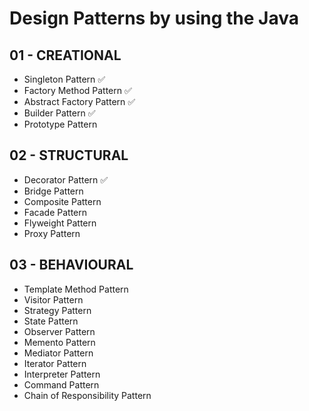 # Design Patterns by using the Java

## 01 - CREATIONAL
- Singleton Pattern ✅
- Factory Method Pattern ✅
- Abstract Factory Pattern ✅
- Builder Pattern ✅
- Prototype Pattern 

## 02 - STRUCTURAL
- Decorator Pattern ✅
- Bridge Pattern
- Composite Pattern
- Facade Pattern
- Flyweight Pattern
- Proxy Pattern

## 03 - BEHAVIOURAL
- Template Method Pattern
- Visitor Pattern
- Strategy Pattern
- State Pattern
- Observer Pattern
- Memento Pattern
- Mediator Pattern
- Iterator Pattern
- Interpreter Pattern
- Command Pattern
- Chain of Responsibility Pattern
